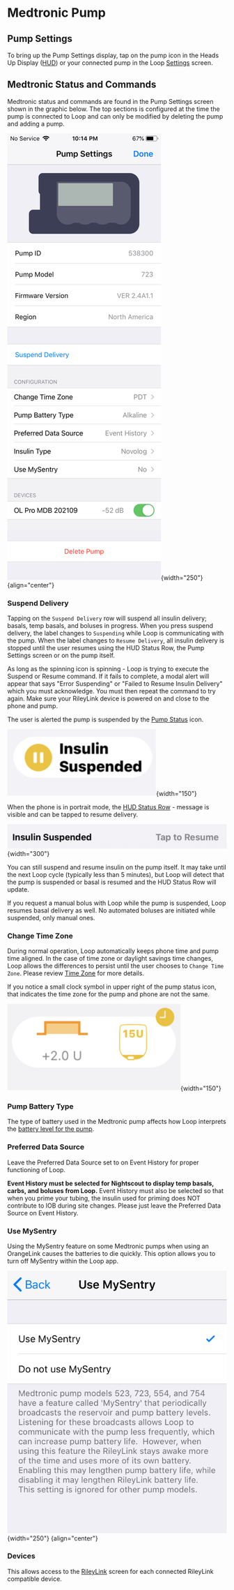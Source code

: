 # Medtronic Pump

## Pump Settings

To bring up the Pump Settings display, tap on the pump icon in the Heads Up Display ([HUD](loop-3-displays.md#heads-up-display)) or your connected pump in the Loop [Settings](loop-3-settings.md) screen.

## Medtronic Status and Commands

Medtronic status and commands are found in the Pump Settings screen shown in the graphic below. The top sections is configured at the time the pump is connected to Loop and can only be modified by deleting the pump and adding a pump.


![Medtronic Pump Settings screen](img/loop-3-pump-setting-mdt.svg){width="250"}
{align="center"}

### Suspend Delivery

Tapping on the `Suspend Delivery` row will suspend all insulin delivery; basals, temp basals, and boluses in progress. When you press suspend delivery, the label changes to `Suspending` while Loop is communicating with the pump. When the label changes to `Resume Delivery`, all insulin delivery is stopped until the user resumes using the HUD Status Row, the Pump Settings screen or on the pump itself.

As long as the spinning icon is spinning - Loop is trying to execute the Suspend or Resume command. If it fails to complete, a modal alert will appear that says "Error Suspending" or "Failed to Resume Insulin Delivery" which you must acknowledge. You must then repeat the command to try again. Make sure your RileyLink device is powered on and close to the phone and pump.

The user is alerted the pump is suspended by the [Pump Status](loop-3-displays.md#pump-status-icon) icon.

![pump status icon when suspended](img/loop-3-pump-alert-suspended.svg){width="150"}

When the phone is in portrait mode, the [HUD Status Row](loop-3-displays.md#hud-status-row) - message is visible and can be tapped to resume delivery.

![status row message when pump is suspended](img/status-row-pump-suspended.svg){width="300"}

You can still suspend and resume insulin on the pump itself.  It may take until the next Loop cycle (typically less than 5 minutes), but Loop will detect that the pump is suspended or basal is resumed and the HUD Status Row will update.

If you request a manual bolus with Loop while the pump is suspended, Loop resumes basal delivery as well. No automated boluses are initiated while suspended, only manual ones.


### Change Time Zone

During normal operation, Loop automatically keeps phone time and pump time aligned. In the case of time zone or daylight savings time changes, Loop allows the differences to persist until the user chooses to `Change Time Zone`. Please review [Time Zone](loop-3-add-pump.md#time-zone) for more details.

If you notice a small clock symbol in upper right of the pump status icon, that indicates the time zone for the pump and phone are not the same.

![high temp basal indicator with reservoir level below alert and clock icon](img/loop-3-pump-alert-reservoir-tz.svg){width="150"}

### Pump Battery Type

The type of battery used in the Medtronic pump affects how Loop interprets the [battery level for the pump](../operation/features/battery.md#pump-battery).


### Preferred Data Source

Leave the Preferred Data Source set to on Event History for proper functioning of Loop.

**Event History must be selected for Nightscout to display temp basals, carbs, and boluses from Loop.**  Event History must also be selected so that when you prime your tubing, the insulin used for priming does NOT contribute to IOB during site changes. Please just leave the Preferred Data Source on Event History.

### Use MySentry

Using the MySentry feature on some Medtronic pumps when using an OrangeLink causes the batteries to die quickly.  This option allows you to turn off MySentry within the Loop app.

![MySentry selection screen for enabling or disabling the option](../operation/loop-settings/img/mdt-my-sentry-v225.png){width="250"}
{align="center"}

### Devices

This allows access to the [RileyLink](../operation/loop-settings/rileylink.md) screen for each connected RileyLink compatible device.
